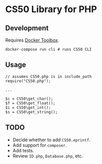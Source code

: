 # CS50 Library for PHP

## Development

Requires [Docker Toolbox](https://www.docker.com/products/docker-toolbox).

    docker-compose run cli # runs CS50 CLI

## Usage

    // assumes CS50.php is in include_path
    require("CS50.php");

    ...

    $c = CS50\get_char();
    $f = CS50\get_float();
    $i = CS50\get_int();
    $s = CS50\get_string();

## TODO

* Decide whether to add `CS50.eprintf`.
* Add support for `composer`.
* Add tests.
* Review `ID.php`, `Database.php`, etc.
